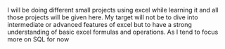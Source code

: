 I will be doing different small projects using excel while learning it and all those projects will be given here. My target will not be to dive into intermediate or advanced features of excel but to have a strong understanding of basic excel formulas and operations. As I tend to focus more on SQL for now
